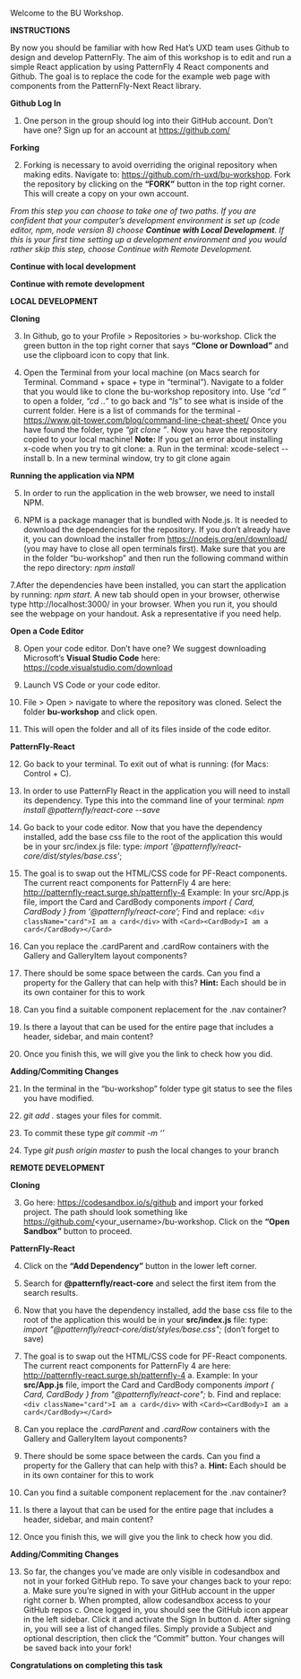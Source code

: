 Welcome to the BU Workshop. 

**INSTRUCTIONS**

By now you should be familiar with how Red Hat’s UXD team uses Github to design and develop PatternFly. The aim of this workshop is to edit and run a simple React application by using PatternFly 4 React components and Github. The goal is to replace the code for the example web page with components from the PatternFly-Next React library. 

**Github Log In**
1. One person in the group should log into their GitHub account. Don’t have one? Sign up for an account at 		https://github.com/

**Forking**

2. Forking is necessary to avoid overriding the original repository when making edits. Navigate to: https://github.com/rh-uxd/bu-workshop. Fork the repository by clicking on the **“FORK”** button in the top right corner. This will create a copy on your own account.



*From this step you can choose to take one of two paths. If you are confident that your computer’s development environment is set up (code editor, npm, node version 8) choose **Continue with Local Development**. If this is your first time setting up a development environment and you would rather skip this step, choose Continue with Remote Development.*



**Continue with local development**

**Continue with remote development**


**LOCAL DEVELOPMENT**


**Cloning**

3. In Github, go to your Profile > Repositories > bu-workshop. Click the green button in the top right corner that says **“Clone or Download”** and use the clipboard icon to copy that link. 

4. Open the Terminal from your local machine (on Macs search for Terminal. Command + space + type in “terminal”). Navigate to a folder that you would like to clone the bu-workshop repository into. Use *“cd <folder name>”* to open a folder, *“cd ..”* to go back and *“ls”* to see what is inside of the current folder. Here is a list of commands for the terminal - https://www.git-tower.com/blog/command-line-cheat-sheet/ 
Once you have found the folder, type *“git clone <the copied link>”*. Now you have the repository copied to your local machine! 
**Note:** If you get an error about installing x-code when you try to git clone:
	a. Run in the terminal: xcode-select --install
	b. In a new terminal window, try to git clone again

**Running the application via NPM**

5. In order to run the application in the web browser, we need to install NPM.

6. NPM is a package manager that is bundled with Node.js. It is needed to download the dependencies for the repository. If you don’t already have it, you can download the installer from https://nodejs.org/en/download/ (you may have to close all open terminals first). Make sure that you are in the folder “bu-workshop” and then run the following command within the repo directory: *npm install*

7.After the dependencies have been installed, you can start the application by running: *npm start*. A new tab should open in your browser, otherwise type http://localhost:3000/ in your browser. When you run it, you should see the webpage on your handout. Ask a representative if you need help.

**Open a Code Editor**

8. Open your code editor. Don’t have one? We suggest downloading Microsoft’s **Visual Studio Code** here: https://code.visualstudio.com/download 

9. Launch VS Code or your code editor.

10. File > Open > navigate to where the repository was cloned. Select the folder **bu-workshop** and click open.

11. This will open the folder and all of its files inside of the code editor. 

**PatternFly-React**

12. Go back to your terminal. To exit out of what is running: (for Macs: Control + C).

13. In order to use PatternFly React in the application you will need to install its dependency. Type this into the command line of your terminal: 
	*npm install @patternfly/react-core --save*

14. Go back to your code editor. Now that you have the dependency installed, add the base css file to the root of the application this would be in your src/index.js file: type:
	*import '@patternfly/react-core/dist/styles/base.css'*;

15. The goal is to swap out the HTML/CSS code for PF-React components. The current react components for PatternFly 4 are here: http://patternfly-react.surge.sh/patternfly-4
	Example: In your src/App.js file, import the Card and CardBody components
		*import { Card, CardBody } from ‘@patternfly/react-core’;*
	Find and replace:
		`<div className="card">I am a card</div>`
	with
		`<Card><CardBody>I am a card</CardBody></Card>`
	
16. Can you replace the .cardParent and .cardRow containers with the Gallery and GalleryItem layout components?

17. There should be some space between the cards. Can you find a property for the Gallery that can help with this?
	**Hint:** Each <Card> should be in its own <GalleryItem> container for this to work
18. Can you find a suitable component replacement for the .nav container?

19. Is there a layout that can be used for the entire page that includes a header, sidebar, and main content?

20. Once you finish this, we will give you the link to check how you did. 

**Adding/Commiting Changes**

21. In the terminal in the “bu-workshop” folder type git status to see the files you have modified.

22. *git add .*  stages your files for commit.

23. To commit these type *git commit -m ‘<commit message>’*

24. Type *git push origin master* to push the local changes to your branch


**REMOTE DEVELOPMENT**


**Cloning**

3. Go here: https://codesandbox.io/s/github and import your forked project. The path should look something like https://github.com/<your_username>/bu-workshop. Click on the **“Open Sandbox”** button to proceed.

**PatternFly-React**

4. Click on the **“Add Dependency”** button in the lower left corner.

5. Search for **@patternfly/react-core** and select the first item from the search results.

6. Now that you have the dependency installed, add the base css file to the root of the application this would be in your **src/index.js** file: type:
*import "@patternfly/react-core/dist/styles/base.css";*
(don’t forget to save)

7. The goal is to swap out the HTML/CSS code for PF-React components. The current react components for PatternFly 4 are here: http://patternfly-react.surge.sh/patternfly-4
	a. Example: In your **src/App.js** file, import the Card and CardBody components
		*import { Card, CardBody } from "@patternfly/react-core";*
	b. Find and replace:
		`<div className="card">I am a card</div>`
	with
		`<Card><CardBody>I am a card</CardBody></Card>`

8. Can you replace the *.cardParent* and *.cardRow* containers with the Gallery and GalleryItem layout components?

9. There should be some space between the cards. Can you find a property for the Gallery that can help with this?
	a. **Hint:** Each <Card> should be in its own <GalleryItem> container for this to work

10. Can you find a suitable component replacement for the .nav container?

11. Is there a layout that can be used for the entire page that includes a header, sidebar, and main content?

12. Once you finish this, we will give you the link to check how you did. 


**Adding/Commiting Changes**

13. So far, the changes you’ve made are only visible in codesandbox and not in your forked GitHub repo. To save your changes back to your repo:
	a. Make sure you’re signed in with your GitHub account in the upper right corner
	b. When prompted, allow codesandbox access to your GitHub repos
	c. Once logged in, you should see the GitHub icon appear in the left sidebar. Click it and activate the Sign In button
	d. After signing in, you will see a list of changed files. Simply provide a Subject and optional description, then 	   click the “Commit” button. Your changes will be saved back into your fork!


**Congratulations on completing this task**









